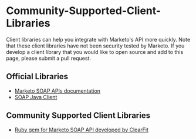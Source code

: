 Community-Supported-Client-Libraries
====================================

Client libraries can help you integrate with Marketo's API more quickly. Note that these client libraries have not been security tested by Marketo. If you develop a client library that you would like to open source and add to this page, please submit a pull request.  

## Official Libraries

* [Marketo SOAP APIs documentation](http://developers.marketo.com/documentation/soap/)
* [SOAP Java Client](https://github.com/Marketo/SOAP-API-Java-Client)

## Community Supported Client Libraries  

* [Ruby gem for Marketo SOAP API developed by ClearFit](https://github.com/ClearFit/marketo-api-ruby)
